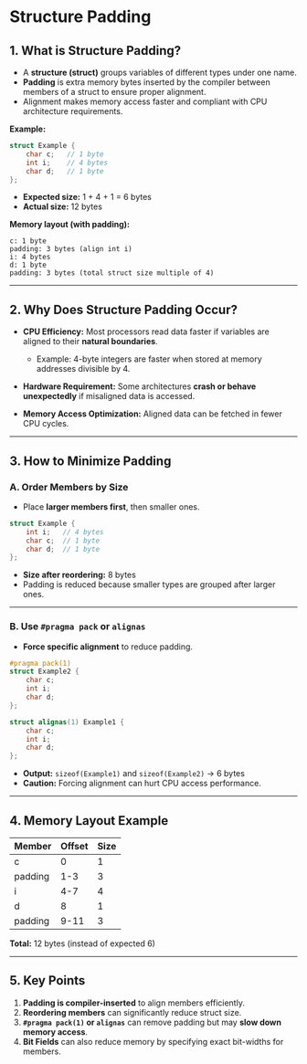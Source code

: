 # Structure Padding

## **1. What is Structure Padding?**

* A **structure (struct)** groups variables of different types under one name.
* **Padding** is extra memory bytes inserted by the compiler between members of a struct to ensure proper alignment.
* Alignment makes memory access faster and compliant with CPU architecture requirements.

**Example:**

```cpp
struct Example {
    char c;   // 1 byte
    int i;    // 4 bytes
    char d;   // 1 byte
};
```

* **Expected size:** 1 + 4 + 1 = 6 bytes
* **Actual size:** 12 bytes

**Memory layout (with padding):**

```
c: 1 byte
padding: 3 bytes (align int i)
i: 4 bytes
d: 1 byte
padding: 3 bytes (total struct size multiple of 4)
```

---

## **2. Why Does Structure Padding Occur?**

* **CPU Efficiency:** Most processors read data faster if variables are aligned to their **natural boundaries**.

  * Example: 4-byte integers are faster when stored at memory addresses divisible by 4.
* **Hardware Requirement:** Some architectures **crash or behave unexpectedly** if misaligned data is accessed.
* **Memory Access Optimization:** Aligned data can be fetched in fewer CPU cycles.

---

## **3. How to Minimize Padding**

### **A. Order Members by Size**

* Place **larger members first**, then smaller ones.

```cpp
struct Example {
    int i;   // 4 bytes
    char c;  // 1 byte
    char d;  // 1 byte
};
```

* **Size after reordering:** 8 bytes
* Padding is reduced because smaller types are grouped after larger ones.

---

### **B. Use `#pragma pack` or `alignas`**

* **Force specific alignment** to reduce padding.

```cpp
#pragma pack(1)
struct Example2 {
    char c;
    int i;
    char d;
};
```

```cpp
struct alignas(1) Example1 {
    char c;
    int i;
    char d;
};
```

* **Output:** `sizeof(Example1)` and `sizeof(Example2)` → 6 bytes
* **Caution:** Forcing alignment can hurt CPU access performance.

---

## **4. Memory Layout Example**

| Member  | Offset | Size |
| ------- | ------ | ---- |
| c       | 0      | 1    |
| padding | 1-3    | 3    |
| i       | 4-7    | 4    |
| d       | 8      | 1    |
| padding | 9-11   | 3    |

**Total:** 12 bytes (instead of expected 6)

---

## **5. Key Points**

1. **Padding is compiler-inserted** to align members efficiently.
2. **Reordering members** can significantly reduce struct size.
3. **`#pragma pack(1)` or `alignas`** can remove padding but may **slow down memory access**.
4. **Bit Fields** can also reduce memory by specifying exact bit-widths for members.
